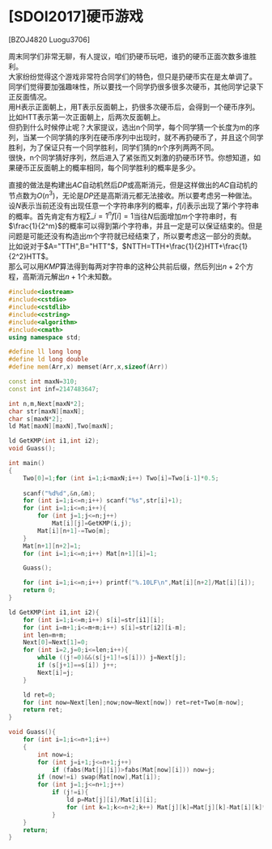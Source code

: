 # [SDOI2017]硬币游戏
[BZOJ4820 Luogu3706]

周末同学们非常无聊，有人提议，咱们扔硬币玩吧，谁扔的硬币正面次数多谁胜利。  
大家纷纷觉得这个游戏非常符合同学们的特色，但只是扔硬币实在是太单调了。  
同学们觉得要加强趣味性，所以要找一个同学扔很多很多次硬币，其他同学记录下正反面情况。  
用H表示正面朝上，用T表示反面朝上，扔很多次硬币后，会得到一个硬币序列。比如HTT表示第一次正面朝上，后两次反面朝上。  
但扔到什么时候停止呢？大家提议，选出n个同学，每个同学猜一个长度为m的序列，当某一个同学猜的序列在硬币序列中出现时，就不再扔硬币了，并且这个同学胜利，为了保证只有一个同学胜利，同学们猜的n个序列两两不同。  
很快，n个同学猜好序列，然后进入了紧张而又刺激的扔硬币环节。你想知道，如果硬币正反面朝上的概率相同，每个同学胜利的概率是多少。

直接的做法是构建出$AC$自动机然后$DP$或高斯消元，但是这样做出的$AC$自动机的节点数为$O(n^3)$，无论是$DP$还是高斯消元都无法接收。所以要考虑另一种做法。  
设$N$表示当前还没有出现任意一个字符串序列的概率，$f[i]$表示出现了第$i$个字符串的概率。首先肯定有方程$\sum\_{i=1}^n f[i]=1$当往$N$后面增加$m$个字符串时，有$\frac{1}{2^m}$的概率可以得到第$i$个字符串，并且一定是可以保证结束的。但是问题是可能还没有构造出$m$个字符就已经结束了，所以要考虑这一部分的贡献。  
比如说对于$A="TTH",B="HTT"$，$NTTH=TTH+\frac{1}{2}HTT+\frac{1}{2^2}HTT$。  
那么可以用$KMP$算法得到每两对字符串的这种公共前后缀，然后列出$n+2$个方程，高斯消元解出$n+1$个未知数。

```cpp
#include<iostream>
#include<cstdio>
#include<cstdlib>
#include<cstring>
#include<algorithm>
#include<cmath>
using namespace std;

#define ll long long
#define ld long double
#define mem(Arr,x) memset(Arr,x,sizeof(Arr))

const int maxN=310;
const int inf=2147483647;

int n,m,Next[maxN*2];
char str[maxN][maxN];
char s[maxN*2];
ld Mat[maxN][maxN],Two[maxN];

ld GetKMP(int i1,int i2);
void Guass();

int main()
{
	Two[0]=1;for (int i=1;i<maxN;i++) Two[i]=Two[i-1]*0.5;
	
	scanf("%d%d",&n,&m);
	for (int i=1;i<=n;i++) scanf("%s",str[i]+1);
	for (int i=1;i<=n;i++){
		for (int j=1;j<=n;j++)
			Mat[i][j]=GetKMP(i,j);
		Mat[i][n+1]-=Two[m];
	}
	Mat[n+1][n+2]=1;
	for (int i=1;i<=n;i++) Mat[n+1][i]=1;

	Guass();

	for (int i=1;i<=n;i++) printf("%.10LF\n",Mat[i][n+2]/Mat[i][i]);
	return 0;
}

ld GetKMP(int i1,int i2){
	for (int i=1;i<=m;i++) s[i]=str[i1][i];
	for (int i=m+1;i<=m+m;i++) s[i]=str[i2][i-m];
	int len=m+m;
	Next[0]=Next[1]=0;
	for (int i=2,j=0;i<=len;i++){
		while ((j!=0)&&(s[j+1]!=s[i])) j=Next[j];
		if (s[j+1]==s[i]) j++;
		Next[i]=j;
	}

	ld ret=0;
	for (int now=Next[len];now;now=Next[now]) ret=ret+Two[m-now];
	return ret;
}

void Guass(){
	for (int i=1;i<=n+1;i++)
	{
		int now=i;
		for (int j=i+1;j<=n+1;j++)
			if (fabs(Mat[j][i])>fabs(Mat[now][i])) now=j;
		if (now!=i) swap(Mat[now],Mat[i]);
		for (int j=1;j<=n+1;j++)
			if (j!=i){
				ld p=Mat[j][i]/Mat[i][i];
				for (int k=1;k<=n+2;k++) Mat[j][k]=Mat[j][k]-Mat[i][k]*p;
			}
	}
	return;
}
```